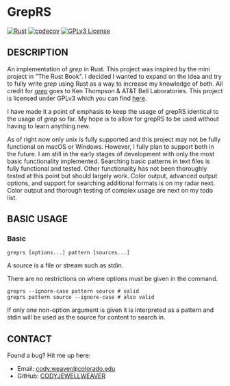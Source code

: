 # GrepRS

[![Rust](https://github.com/CODYJEWELLWEAVER/grepRS/actions/workflows/rust.yml/badge.svg)](https://github.com/CODYJEWELLWEAVER/grepRS/actions/workflows/rust.yml)
[![codecov](https://codecov.io/github/CODYJEWELLWEAVER/grepRS/graph/badge.svg?token=2ZH77PI5IH)](https://codecov.io/github/CODYJEWELLWEAVER/grepRS)
[![GPLv3 License](https://img.shields.io/badge/License-GPL%20v3-blue.svg)](https://opensource.org/licenses/)

## DESCRIPTION

An implementation of _grep_ in Rust. This project was inspired by the mini project in "The Rust Book".
I decided I wanted to expand on the idea and try to fully write _grep_ using Rust as a way to
increase my knowledge of both. All credit for [_grep_](https://www.gnu.org/software/grep/manual/grep.html)
goes to Ken Thompson & AT&T Bell Laboratories. This project is licensed under GPLv3 which you can find
[here](https://www.gnu.org/licenses/gpl-3.0.en.html#license-text).

I have made it a point of emphasis to keep the usage of grepRS identical to the usage of _grep_ so far.
My hope is to allow for grepRS to be used without having to learn anything new.

As of right now only unix is fully supported and this project may not be fully functional on macOS or Windows. However,
I fully plan to support both in the future. I am still in the early stages of development with only the most basic
functionality implemented. Searching basic patterns in text files is fully functional and tested. Other functionality
has not been thoroughly tested at this point but should largely work. Color output, advanced output
options, and support for searching additional formats is on my radar next. Color output and thorough testing
of complex usage are next on my todo list.

## BASIC USAGE

### **Basic**

```text
greprs [options...] pattern [sources...]
```

A source is a file or stream such as stdin.

There are no restrictions on where options must be given in the command.

```text
greprs --ignore-case pattern source # valid
greprs pattern source --ignore-case # also valid
```

If only one non-option argument is given it is interpreted as a pattern
and stdin will be used as the source for content to search in.

## CONTACT

Found a bug? Hit me up here:

* Email: <cody.weaver@colorado.edu>
* GitHub: [CODYJEWELLWEAVER](https://github.com/CODYJEWELLWEAVER)
